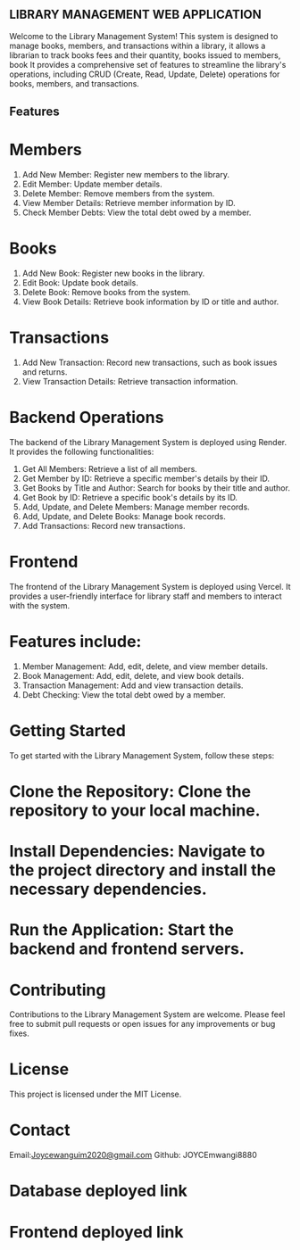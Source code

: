 ## LIBRARY MANAGEMENT WEB APPLICATION

Welcome to the Library Management System! This system is designed to manage books, members, and transactions within a library, it allows a librarian to track books fees and their quantity, books issued to members, book It provides a comprehensive set of features to streamline the library's operations, including CRUD (Create, Read, Update, Delete) operations for books, members, and transactions.

## Features

#     Members
1. Add New Member: Register new members to the library.
2. Edit Member: Update member details.
3. Delete Member: Remove members from the system.
4. View Member Details: Retrieve member information by ID.
5. Check Member Debts: View the total debt owed by a member.

#     Books
1. Add New Book: Register new books in the library.
2. Edit Book: Update book details.
3. Delete Book: Remove books from the system.
4. View Book Details: Retrieve book information by ID or title and author.

#     Transactions
1. Add New Transaction: Record new transactions, such as book issues and returns.
2. View Transaction Details: Retrieve transaction information.

#     Backend Operations
The backend of the Library Management System is deployed using Render. It provides the following functionalities:

1. Get All Members: Retrieve a list of all members.
2. Get Member by ID: Retrieve a specific member's details by their ID.
3. Get Books by Title and Author: Search for books by their title and author.
4. Get Book by ID: Retrieve a specific book's details by its ID.
5. Add, Update, and Delete Members: Manage member records.
6. Add, Update, and Delete Books: Manage book records.
7. Add Transactions: Record new transactions.

#    Frontend
The frontend of the Library Management System is deployed using Vercel. It provides a user-friendly interface for library staff and members to interact with the system. 
# Features include:

1. Member Management: Add, edit, delete, and view member details.
2. Book Management: Add, edit, delete, and view book details.
3. Transaction Management: Add and view transaction details.
4. Debt Checking: View the total debt owed by a member.

#      Getting Started
To get started with the Library Management System, follow these steps:

# Clone the Repository: Clone the repository to your local machine.
# Install Dependencies: Navigate to the project directory and install the necessary dependencies.
# Run the Application: Start the backend and frontend servers.

#       Contributing
Contributions to the Library Management System are welcome. Please feel free to submit pull requests or open issues for any improvements or bug fixes.

# License
This project is licensed under the MIT License. 

# Contact
Email:Joycewanguim2020@gmail.com
Github: JOYCEmwangi8880


# Database deployed link 


# Frontend deployed link